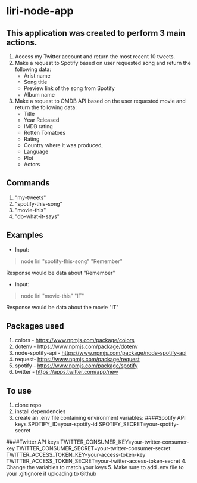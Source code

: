 # liri-node-app

## **This application was created to perform 3 main actions.**
1. Access my Twitter account and return the most recent 10 tweets.
2. Make a request to Spotify based on user requested song and return the following data: 
    * Arist name
    * Song title
    * Preview link of the song from Spotify
    * Album name
3. Make a request to OMDB API based on the user requested movie and return the following data: 
    * Title
    * Year Released
    * IMDB rating
    * Rotten Tomatoes
    * Rating
    * Country where it was produced,
    * Language
    * Plot
    * Actors
## Commands

1. "my-tweets"
2. "spotify-this-song"
3. "movie-this"
4. "do-what-it-says"

## Examples
- Input:
> node liri "spotify-this-song" "Remember"
>
Response would be data about "Remember"
- Input:
> node liri "movie-this" "IT"
>
Response would be data about the movie "IT"

## Packages used
1. colors - https://www.npmjs.com/package/colors
2. dotenv - https://www.npmjs.com/package/dotenv
3. node-spotify-api - https://www.npmjs.com/package/node-spotify-api
4. request- https://www.npmjs.com/package/request
5. spotify - https://www.npmjs.com/package/spotify
6. twitter - https://apps.twitter.com/app/new

## To use
1. clone repo
2. install dependencies
3. create an .env file containing environment variables:
####Spotify API keys
SPOTIFY_ID=your-spotify-id
SPOTIFY_SECRET=your-spotify-secret

####Twitter API keys
TWITTER_CONSUMER_KEY=your-twitter-consumer-key
TWITTER_CONSUMER_SECRET=your-twitter-consumer-secret
TWITTER_ACCESS_TOKEN_KEY=your-access-token-key
TWITTER_ACCESS_TOKEN_SECRET=your-twitter-access-token-secret
4. Change the variables to match your keys
5. Make sure to add .env file to your .gitignore if uploading to Github


